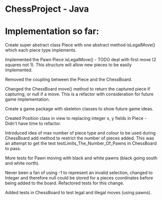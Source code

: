 # ChessProject - Java

# Implementation so far:

Create super abstract class Piece with one abstract method isLegalMove() which each piece type implements.
 
Implemented the Pawn Piece isLegalMove() - TODO deal with first move (2 squares not 1). This structure will allow new pieces to be easily implemented.

Removed the coupling between the Piece and the ChessBoard.

Changed the ChessBoard move() method to return the captured piece if capturing, or null if a move. This is a refactor with consideration for future game implementation.

Create a game package with skeleton classes to show future game ideas.

Created Position class in view to replacing integer x, y fields in Piece - Didn't have time to refactor.

Introduced idea of max number of piece type and colour to be used during ChessBoard add method to restrict the number of pieces added. This was an attempt to
get the test testLimits_The_Number_Of_Pawns in ChessBoard to pass. 

More tests for Pawn moving with black and white pawns (black going south and white north).

Never been a fan of using -1 to represent an invalid selection, changed to Integer and therefore null could be stored for a pieces coordinates before being added to the board.
Refactored tests for this change.

Added tests in ChessBoard to test legal and illegal moves (using pawns).



 


